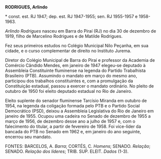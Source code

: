 **RODRIGUES, Arlindo**

\* const. est. RJ 1947; dep. est. RJ 1947-1955; sen. RJ 1955-1957 e
1958-1963.

*Arlindo Rodrigues* nasceu em Barra do Piraí (RJ) no dia 30 de dezembro
de 1919, filho de Marcelino Rodrigues e de Matilde Rodrigues.

Fez seus primeiros estudos no Colégio Municipal Nilo Peçanha, em sua
cidade, e o curso complementar de direito no Instituto Jurema.

Diretor do Colégio Municipal de Barra do Piraí e professor da Academia
de Comércio Cândido Mendes, em janeiro de 1947 elegeu-se deputado à
Assembleia Constituinte fluminense na legenda do Partido Trabalhista
Brasileiro (PTB). Assumindo o mandato em março do mesmo ano, participou
dos trabalhos constituintes e, com a promulgação da Constituição
estadual, passou a exercer o mandato ordinário. No pleito de outubro de
1950 foi eleito deputado estadual no Rio de Janeiro.

Eleito suplente do senador fluminense Tarcísio Miranda em outubro de
1954, na legenda da coligação formada pelo PTB e o Partido Social
Democrático (PSD), deixou a Assembleia Legislativa do Rio de Janeiro em
janeiro de 1955. Ocupou uma cadeira no Senado de dezembro de 1955 a
março de 1956, de dezembro desse ano a julho de 1957 e, com o
falecimento do titular, a partir de fevereiro de 1958. Foi vice-líder da
bancada do PTB no Senado em 1962 e, em janeiro do ano seguinte, encerrou
seu mandato.

FONTES: BARCELOS, A. *Barra*; CORTÉS, C. *Homens*; SENADO. *Relação*;
SENADO. *Relação dos líderes*; TRIB. SUP. ELEIT. *Dados* (1-3).
